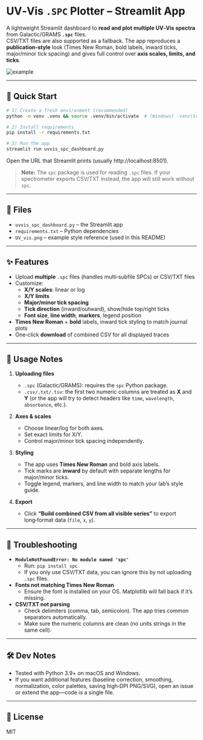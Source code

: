 # UV‑Vis `.SPC` Plotter – Streamlit App

A lightweight Streamlit dashboard to **read and plot multiple UV‑Vis spectra** from Galactic/GRAMS **`.spc`** files.  
CSV/TXT files are also supported as a fallback. The app reproduces a **publication‑style** look (Times New Roman, bold labels, inward ticks, major/minor tick spacing) and gives full control over **axis scales, limits, and ticks**.

![example](UV_vis.png)

---

## 🚀 Quick Start

```bash
# 1) Create a fresh environment (recommended)
python -m venv .venv && source .venv/bin/activate  # (Windows) .venv\Scripts\activate

# 2) Install requirements
pip install -r requirements.txt

# 3) Run the app
streamlit run uvvis_spc_dashboard.py
```

Open the URL that Streamlit prints (usually http://localhost:8501).

> **Note:** The `spc` package is used for reading `.spc` files. If your spectrometer exports CSV/TXT instead, the app will still work without `spc`.

---

## 📂 Files

- `uvvis_spc_dashboard.py` – the Streamlit app
- `requirements.txt` – Python dependencies
- `UV_vis.png` – example style reference (used in this README)

---

## ✨ Features

- Upload **multiple** `.spc` files (handles multi‑subfile SPCs) or CSV/TXT files
- Customize:
  - **X/Y scales**: linear or log
  - **X/Y limits**
  - **Major/minor tick spacing**
  - **Tick direction** (inward/outward), show/hide top/right ticks
  - **Font size**, **line width**, **markers**, legend position
- **Times New Roman** + **bold** labels, inward tick styling to match journal plots
- One‑click **download** of combined CSV for all displayed traces

---

## 🧭 Usage Notes

1. **Uploading files**
   - `.spc` (Galactic/GRAMS): requires the `spc` Python package.
   - `.csv/.txt/.tsv`: the first two numeric columns are treated as **X** and **Y** (or the app will try to detect headers like `time`, `wavelength`, `absorbance`, etc.).

2. **Axes & scales**
   - Choose linear/log for both axes.
   - Set exact limits for X/Y.
   - Control major/minor tick spacing independently.

3. **Styling**
   - The app uses **Times New Roman** and bold axis labels.
   - Tick marks are **inward** by default with separate lengths for major/minor ticks.
   - Toggle legend, markers, and line width to match your lab’s style guide.

4. **Export**
   - Click **“Build combined CSV from all visible series”** to export long‑format data (`file`, `x`, `y`).

---

## 🧩 Troubleshooting

- **`ModuleNotFoundError: No module named 'spc'`**
  - Run: `pip install spc`  
  - If you only use CSV/TXT data, you can ignore this by not uploading `.spc` files.
- **Fonts not matching Times New Roman**
  - Ensure the font is installed on your OS. Matplotlib will fall back if it’s missing.
- **CSV/TXT not parsing**
  - Check delimiters (comma, tab, semicolon). The app tries common separators automatically.
  - Make sure the numeric columns are clean (no units strings in the same cell).

---

## 🛠️ Dev Notes

- Tested with Python 3.9+ on macOS and Windows.
- If you want additional features (baseline correction, smoothing, normalization, color palettes, saving high‑DPI PNG/SVG), open an issue or extend the app—code is a single file.

---

## 📜 License

MIT
